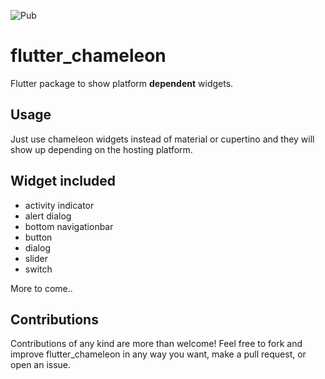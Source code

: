 ![Pub](https://img.shields.io/badge/Pub-0.1.2-orange.svg?link=https://pub.dartlang.org/packages/flutter_chameleon)

# flutter_chameleon

Flutter package to show platform **dependent** widgets.

## Usage

Just use chameleon widgets instead of material or cupertino and they will show up depending on the hosting platform.

## Widget included

* activity indicator
* alert dialog
* bottom navigationbar
* button
* dialog
* slider
* switch

More to come..

## Contributions

Contributions of any kind are more than welcome! Feel free to fork and improve flutter_chameleon in any way you want, make a pull request, or open an issue.
